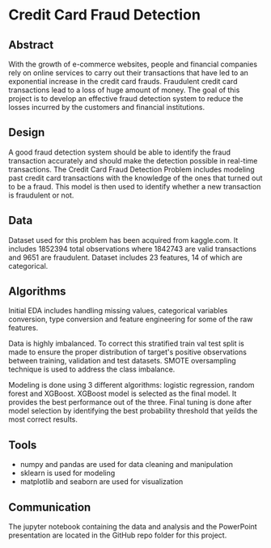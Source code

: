 # Credit Card Fraud Detection

## Abstract

With the growth of e-commerce websites, people and financial companies rely on online services
to carry out their transactions that have led to an exponential increase in the credit card frauds.
Fraudulent credit card transactions lead to a loss of huge amount of money. The goal of this project is to develop an effective fraud detection system to reduce the losses incurred by the customers and financial institutions.

## Design

A good fraud detection system should be able to identify the fraud transaction accurately and should make the detection possible in real-time transactions. The Credit Card Fraud Detection Problem includes modeling past credit card transactions with the knowledge of the ones that turned out to be a fraud. This model is then used to identify whether a new transaction is fraudulent or not. 

## Data

Dataset used for this problem has been acquired from kaggle.com. It includes 1852394 total observations where 1842743 are valid transactions and 9651 are fraudulent.
Dataset includes 23 features, 14 of which are categorical.

## Algorithms

Initial EDA includes handling missing values, categorical variables conversion, type conversion and feature engineering for some of the raw features.

Data is highly imbalanced. To correct this stratified train val test split is made to ensure the proper distribution of target's positive observations between training, validation and test datasets.
SMOTE oversampling technique is used to address the class imbalance.

Modeling is done using 3 different algorithms: logistic regression, random forest and XGBoost.
XGBoost model is selected as the final model. It provides the best performance out of the three.
Final tuning is done after model selection by identifying the best probability threshold that yeilds the most correct results.

## Tools

- numpy and pandas are used for data cleaning and manipulation
- sklearn is used for modeling
- matplotlib and seaborn are used for visualization

## Communication

The jupyter notebook containing the data and analysis and the PowerPoint presentation are located in the GitHub repo folder for this project.
